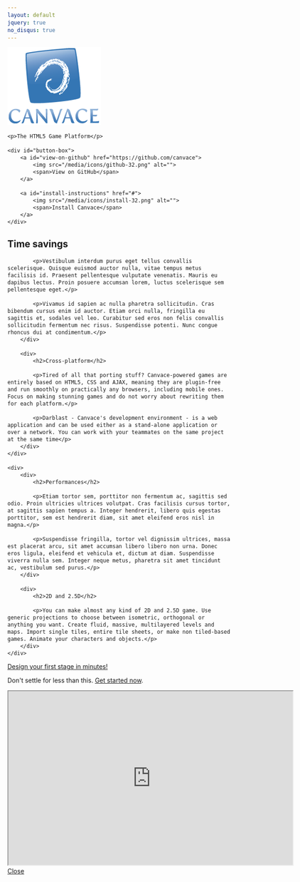 ```yaml
---
layout: default
jquery: true
no_disqus: true
---
```


<div id="home-banner">
	<img src="/media/home-banner.png" alt="" />

	<p>The HTML5 Game Platform</p>

	<div id="button-box">
		<a id="view-on-github" href="https://github.com/canvace">
			<img src="/media/icons/github-32.png" alt="">
			<span>View on GitHub</span>
		</a>

		<a id="install-instructions" href="#">
			<img src="/media/icons/install-32.png" alt="">
			<span>Install Canvace</span>
		</a>
	</div>
</div>

<div id="feature-highlights" class="table">
	<div>
		<div>
			<h2>Time savings</h2>

			<p>Vestibulum interdum purus eget tellus convallis scelerisque. Quisque euismod auctor nulla, vitae tempus metus facilisis id. Praesent pellentesque vulputate venenatis. Mauris eu dapibus lectus. Proin posuere accumsan lorem, luctus scelerisque sem pellentesque eget.</p>

			<p>Vivamus id sapien ac nulla pharetra sollicitudin. Cras bibendum cursus enim id auctor. Etiam orci nulla, fringilla eu sagittis et, sodales vel leo. Curabitur sed eros non felis convallis sollicitudin fermentum nec risus. Suspendisse potenti. Nunc congue rhoncus dui at condimentum.</p>
		</div>

		<div>
			<h2>Cross-platform</h2>

			<p>Tired of all that porting stuff? Canvace-powered games are entirely based on HTML5, CSS and AJAX, meaning they are plugin-free and run smoothly on practically any browsers, including mobile ones. Focus on making stunning games and do not worry about rewriting them for each platform.</p>

			<p>Darblast - Canvace's development environment - is a web application and can be used either as a stand-alone application or over a network. You can work with your teammates on the same project at the same time</p>
		</div>
	</div>

	<div>
		<div>
			<h2>Performances</h2>

			<p>Etiam tortor sem, porttitor non fermentum ac, sagittis sed odio. Proin ultricies ultrices volutpat. Cras facilisis cursus tortor, at sagittis sapien tempus a. Integer hendrerit, libero quis egestas porttitor, sem est hendrerit diam, sit amet eleifend eros nisl in magna.</p>

			<p>Suspendisse fringilla, tortor vel dignissim ultrices, massa est placerat arcu, sit amet accumsan libero libero non urna. Donec eros ligula, eleifend et vehicula et, dictum at diam. Suspendisse viverra nulla sem. Integer neque metus, pharetra sit amet tincidunt ac, vestibulum sed purus.</p>
		</div>

		<div>
			<h2>2D and 2.5D</h2>

			<p>You can make almost any kind of 2D and 2.5D game. Use generic projections to choose between isometric, orthogonal or anything you want. Create fluid, massive, multilayered levels and maps. Import single tiles, entire tile sheets, or make non tiled-based games. Animate your characters and objects.</p>
		</div>
	</div>
</div>

<a id="speedrun" href="#">Design your first stage in minutes!</a>

Don't settle for less than this. [Get started now](tutorials/index.html).

<div class="overlay container hidden">
	<div class="overlay content">
		<iframe id="ladybug-speedrun" width="640" height="390"
			src="http://www.youtube.com/embed/Q-haBMqdnQ4?enablejsapi=1">&nbsp;</iframe>
		<a class="close-button" href="#">Close</a>
	</div>
</div>

<script type="text/javascript">
(function () {
	var tag = document.createElement("script");
	tag.src = "https://www.youtube.com/iframe_api";

	var firstScriptTag = document.getElementsByTagName("script")[0];
	firstScriptTag.parentNode.insertBefore(tag, firstScriptTag);
}());

var player;

function onYouTubeIframeAPIReady() {
	player = new YT.Player("ladybug-speedrun", {
		events: {
			onReady: onYouTubePlayerReady
		}
	});
}

function onYouTubePlayerReady() {
	(function (showOverlay) {
		$("#speedrun").click(showOverlay);
	}(function (event) {
		event.preventDefault();
		event.stopPropagation();

		$(".overlay.container").toggleClass("hidden");
		$(".close-button").focus();

		player.seekTo(0, true);
		player.playVideo();
	}));

	(function (hideOverlay) {
		$(".close-button, .overlay.container").click(hideOverlay);
		$(window).on("keyup", function (event) {
			if (27 == event.keyCode) {
				hideOverlay(event);
			}
		});
	}(function (event) {
		if (!$(".overlay.container").hasClass("hidden")) {
			event.preventDefault();
			event.stopPropagation();

			player.stopVideo();

			$(".overlay.container").toggleClass("hidden");
			$(".close-button").blur();
		}
	}));
}
</script>